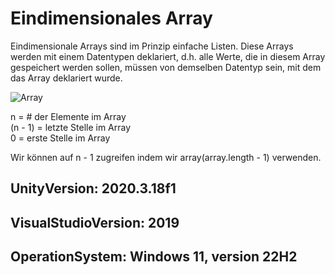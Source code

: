 # Eindimensionales Array

Eindimensionale Arrays sind im Prinzip einfache Listen. Diese Arrays werden mit einem Datentypen deklariert, d.h. alle Werte, die in diesem Array gespeichert werden sollen, müssen von demselben Datentyp sein, mit dem das Array deklariert wurde.

![Array](https://user-images.githubusercontent.com/62242723/200887081-3b85fc63-1b73-407e-9eae-70f51a7a631a.png)

n = # der Elemente im Array  
(n - 1) = letzte Stelle im Array                     
0 = erste Stelle im Array  


Wir können auf n - 1 zugreifen indem wir array(array.length - 1) verwenden.


## UnityVersion: 2020.3.18f1
## VisualStudioVersion: 2019
## OperationSystem: Windows 11, version 22H2
